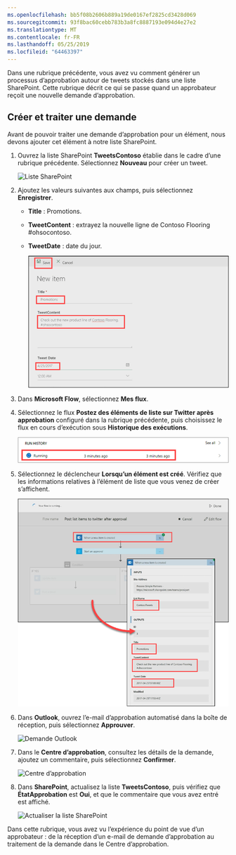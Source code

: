 ```yaml
---
ms.openlocfilehash: bb5f08b2606b889a19de0167ef2825cd3428d069
ms.sourcegitcommit: 93f8bac60cebb783b3a8fc8887193e094d4e27e2
ms.translationtype: MT
ms.contentlocale: fr-FR
ms.lasthandoff: 05/25/2019
ms.locfileid: "64463397"
---
```

Dans une rubrique précédente, vous avez vu comment générer un processus d’approbation autour de tweets stockés dans une liste SharePoint.  Cette rubrique décrit ce qui se passe quand un approbateur reçoit une nouvelle demande d’approbation. 

## <a name="create-and-process-a-request"></a>Créer et traiter une demande
Avant de pouvoir traiter une demande d’approbation pour un élément, nous devons ajouter cet élément à notre liste SharePoint.

1. Ouvrez la liste SharePoint **TweetsContoso** établie dans le cadre d’une rubrique précédente.  Sélectionnez **Nouveau** pour créer un tweet. 
   
    ![Liste SharePoint](./media/learning-approval-request/sharepoint-list-home.png)
2. Ajoutez les valeurs suivantes aux champs, puis sélectionnez **Enregistrer**.
   
   * **Title** : Promotions.
   * **TweetContent** : extrayez la nouvelle ligne de Contoso Flooring #ohsocontoso.
   * **TweetDate** : date du jour.
     
     ![Nouvel élément SharePoint](./media/learning-approval-request/sharepoint-new-tweet.png)
3. Dans **Microsoft Flow**, sélectionnez **Mes flux**. 
4. Sélectionnez le flux **Postez des éléments de liste sur Twitter après approbation** configuré dans la rubrique précédente, puis choisissez le flux en cours d’exécution sous **Historique des exécutions**.
   
    ![Historique des exécutions](./media/learning-approval-request/run-history.png)
5. Sélectionnez le déclencheur **Lorsqu’un élément est créé**. Vérifiez que les informations relatives à l’élément de liste que vous venez de créer s’affichent.
   
    ![Déclencheur de flux](./media/learning-approval-request/approval-flow.png)
6. Dans **Outlook**, ouvrez l’e-mail d’approbation automatisé dans la boîte de réception, puis sélectionnez **Approuver**. 
   
    ![Demande Outlook](./media/learning-approval-request/outlook-mail.png)
7. Dans le **Centre d’approbation**, consultez les détails de la demande, ajoutez un commentaire, puis sélectionnez **Confirmer**. 
   
    ![Centre d’approbation](./media/learning-approval-request/approval-center.png)
8. Dans **SharePoint**, actualisez la liste **TweetsContoso**, puis vérifiez que **ÉtatApprobation** est **Oui**, et que le commentaire que vous avez entré est affiché. 
   
    ![Actualiser la liste SharePoint](./media/learning-approval-request/sharepoint-list-approved.png)

Dans cette rubrique, vous avez vu l’expérience du point de vue d’un approbateur : de la réception d’un e-mail de demande d’approbation au traitement de la demande dans le Centre d’approbation.

